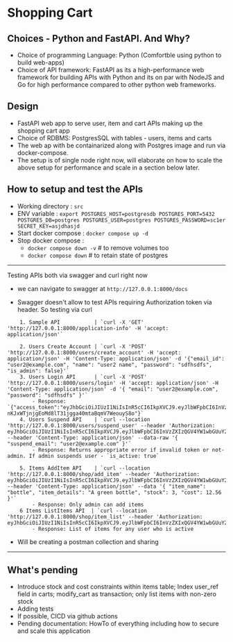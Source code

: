 # Shopping Cart 

## Choices - Python and FastAPI. And Why?
* Choice of programming Language: Python (Comfortble using python to build web-apps)
* Choice of API framework: FastAPI as its a high-performance web framework for building APIs with Python and its on par with NodeJS and Go for high performance compared to other python web frameworks.

## Design
* FastAPI web app to serve user, item and cart APIs making up the shopping cart app
* Choice of RDBMS: PostgresSQL with tables - users, items and carts
* The web ap with be containarized along with Postgres image and run via docker-compose. 
* The setup is of single node right now, will elaborate on how to scale the above setup for performance and scale in a section below later.

## How to setup and test the APIs
* Working directory    : `src`
* ENV variable         : `export POSTGRES_HOST=postgresdb POSTGRES_PORT=5432 POSTGRES_DB=postgres POSTGRES_USER=postgres POSTGRES_PASSWORD=sc1er SECRET_KEY=asjdhasjd`
* Start docker compose : `docker compose up -d`
* Stop docker compose  :
    - `docker compose down -v`  # to remove volumes too
    - `docker compose down`     # to retain state of postgres


---
Testing APIs both via swagger and curl right now
* we can navigate to swagger at `http://127.0.0.1:8000/docs`
    
* Swagger doesn't allow to test APIs requiring Authorization token via header. So testing via curl
```
    1. Sample API           | `curl -X 'GET' 'http://127.0.0.1:8000/application-info' -H 'accept: application/json'`

    2. Users Create Account | `curl -X 'POST'  'http://127.0.0.1:8000/users/create_account' -H 'accept: application/json' -H 'Content-Type: application/json' -d '{"email_id": "user2@example.com", "name": "user2 name", "password": "sdfhsdfs", "is_admin": false}'`
    3. Users Login API      | `curl -X 'POST' 'http://127.0.0.1:8000/users/login' -H 'accept: application/json' -H 'Content-Type: application/json' -d '{ "email": "user2@example.com", "password": "sdfhsdfs" }'`
        - Response: `{"access_token":"eyJhbGciOiJIUzI1NiIsInR5cCI6IkpXVCJ9.eyJlbWFpbCI6InVzZXIyQGV4YW1wbGUuY29tIn0.e-nKJxWTjnjgEoMd8lT31jgga40mtaBqmV7WeouyS8o"}`
    4. Users Suspend API    | `curl --location 'http://127.0.0.1:8000/users/suspend_user' --header 'Authorization: eyJhbGciOiJIUzI1NiIsInR5cCI6IkpXVCJ9.eyJlbWFpbCI6InVzZXIzQGV4YW1wbGUuY29tIn0.N3LMRxhKqsR4SfttRFnHoTZjGXGDUKbtD8kTKKAQp9s' --header 'Content-Type: application/json' --data-raw '{ "suspend_email": "user2@example.com" }'`
        - Response: Returns appropriate error if invalid token or not-admin. If admin suspends user - `is_active: true`
    
    5. Items AddItem API    | `curl --location 'http://127.0.0.1:8000/shop/add_item' --header 'Authorization: eyJhbGciOiJIUzI1NiIsInR5cCI6IkpXVCJ9.eyJlbWFpbCI6InVzZXIzQGV4YW1wbGUuY29tIn0.N3LMRxhKqsR4SfttRFnHoTZjGXGDUKbtD8kTKKAQp9s' --header 'Content-Type: application/json' --data '{ "item_name": "bottle", "item_details": "A green bottle", "stock": 3, "cost": 12.56 }'`
        - Response: Only admin can add items
    6 Items ListItems API  | `curl --location 'http://127.0.0.1:8000/shop/item_list' --header 'Authorization: eyJhbGciOiJIUzI1NiIsInR5cCI6IkpXVCJ9.eyJlbWFpbCI6InVzZXIxQGV4YW1wbGUuY29tIn0.8d5Xn3qxJEahbkZCnV4Ww0IWe5bLAUkKWCYDkigD0ao'`
        - Response: List of items for any user who is active
```
* Will be creating a postman collection and sharing
---


## What's pending
* Introduce stock and cost constraints within items table; Index user_ref field in carts; modify_cart as transaction; only list items with non-zero stock
* Adding tests
* If possible, CICD via github actions
* Pending documentation: HowTo of everything including how to secure and scale this application
